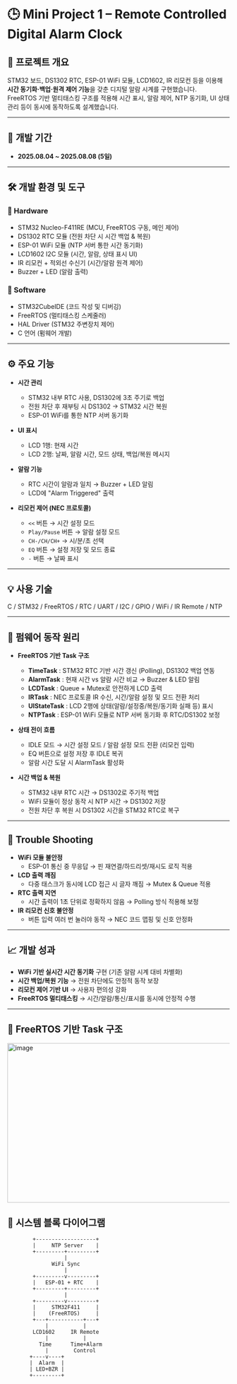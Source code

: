 # 🕒 Mini Project 1 – Remote Controlled Digital Alarm Clock

## 📌 프로젝트 개요
STM32 보드, DS1302 RTC, ESP-01 WiFi 모듈, LCD1602, IR 리모컨 등을 이용해 **시간 동기화·백업·원격 제어 기능**을 갖춘 디지털 알람 시계를 구현했습니다.  
FreeRTOS 기반 멀티태스킹 구조를 적용해 시간 표시, 알람 제어, NTP 동기화, UI 상태 관리 등이 동시에 동작하도록 설계했습니다.  

---

## 🔧 개발 기간
- **2025.08.04 ~ 2025.08.08 (5일)**

---

## 🛠 개발 환경 및 도구
### 🔹 Hardware
- STM32 Nucleo-F411RE (MCU, FreeRTOS 구동, 메인 제어)  
- DS1302 RTC 모듈 (전원 차단 시 시간 백업 & 복원)  
- ESP-01 WiFi 모듈 (NTP 서버 통한 시간 동기화)  
- LCD1602 I2C 모듈 (시간, 알람, 상태 표시 UI)  
- IR 리모컨 + 적외선 수신기 (시간/알람 원격 제어)  
- Buzzer + LED (알람 출력)  

### 🔹 Software
- STM32CubeIDE (코드 작성 및 디버깅)
- FreeRTOS (멀티태스킹 스케줄러)
- HAL Driver (STM32 주변장치 제어)
- C 언어 (펌웨어 개발)

---

## ⚙️ 주요 기능
- **시간 관리**
  - STM32 내부 RTC 사용, DS1302에 3초 주기로 백업  
  - 전원 차단 후 재부팅 시 DS1302 → STM32 시간 복원  
  - ESP-01 WiFi를 통한 NTP 서버 동기화  

- **UI 표시**
  - LCD 1행: 현재 시간  
  - LCD 2행: 날짜, 알람 시간, 모드 상태, 백업/복원 메시지  

- **알람 기능**
  - RTC 시간이 알람과 일치 → Buzzer + LED 알림  
  - LCD에 "Alarm Triggered" 출력  

- **리모컨 제어 (NEC 프로토콜)**
  - `<<` 버튼 → 시간 설정 모드  
  - `Play/Pause` 버튼 → 알람 설정 모드  
  - `CH-/CH/CH+` → 시/분/초 선택  
  - `EQ` 버튼 → 설정 저장 및 모드 종료  
  - `-` 버튼 → 날짜 표시  

---

## 💡 사용 기술
C / STM32 / FreeRTOS / RTC / UART / I2C / GPIO / WiFi / IR Remote / NTP  

---

## 🔄 펌웨어 동작 원리
- **FreeRTOS 기반 Task 구조**
  - **TimeTask** : STM32 RTC 기반 시간 갱신 (Polling), DS1302 백업 연동  
  - **AlarmTask** : 현재 시간 vs 알람 시간 비교 → Buzzer & LED 알림  
  - **LCDTask** : Queue + Mutex로 안전하게 LCD 출력  
  - **IRTask** : NEC 프로토콜 IR 수신, 시간/알람 설정 및 모드 전환 처리  
  - **UIStateTask** : LCD 2행에 상태(알람/설정중/복원/동기화 실패 등) 표시  
  - **NTPTask** : ESP-01 WiFi 모듈로 NTP 서버 동기화 후 RTC/DS1302 보정  

- **상태 전이 흐름**
  - IDLE 모드 → 시간 설정 모드 / 알람 설정 모드 전환 (리모컨 입력)  
  - EQ 버튼으로 설정 저장 후 IDLE 복귀  
  - 알람 시간 도달 시 AlarmTask 활성화  

- **시간 백업 & 복원**
  - STM32 내부 RTC 시간 → DS1302로 주기적 백업  
  - WiFi 모듈이 정상 동작 시 NTP 시간 → DS1302 저장  
  - 전원 차단 후 복원 시 DS1302 시간을 STM32 RTC로 복구  

---

## 🐞 Trouble Shooting
- **WiFi 모듈 불안정**  
  - ESP-01 통신 중 무응답 → 핀 재연결/하드리셋/재시도 로직 적용  
- **LCD 출력 깨짐**  
  - 다중 태스크가 동시에 LCD 접근 시 글자 깨짐 → Mutex & Queue 적용  
- **RTC 출력 지연**  
  - 시간 출력이 1초 단위로 정확하지 않음 → Polling 방식 적용해 보정  
- **IR 리모컨 신호 불안정**  
  - 버튼 입력 여러 번 눌러야 동작 → NEC 코드 맵핑 및 신호 안정화  

---

## 📈 개발 성과
- **WiFi 기반 실시간 시간 동기화** 구현 (기존 알람 시계 대비 차별화)  
- **시간 백업/복원 기능** → 전원 차단에도 안정적 동작 보장  
- **리모컨 제어 기반 UI** → 사용자 편의성 강화  
- **FreeRTOS 멀티태스킹** → 시간/알람/통신/표시를 동시에 안정적 수행  

---

## 🧩 FreeRTOS 기반 Task 구조
<img width="641" height="361" alt="image" src="https://github.com/user-attachments/assets/53322dc1-e79d-4ff4-bcd4-f284debe420e" />


## 📸 시스템 블록 다이어그램
```plaintext
        +-------------------+
        |     NTP Server    |
        +---------+---------+
                  |
              WiFi Sync
                  |
        +---------v---------+
        |   ESP-01 + RTC    |
        +---------+---------+
                  |
        +---------v---------+
        |     STM32F411     |
        |    (FreeRTOS)     |
        +---+-----------+---+
            |           |
        LCD1602     IR Remote
            |           |
          Time      Time+Alarm
            |        Control
       +----v----+
       |  Alarm  |
       | LED+BZR |
       +---------+

